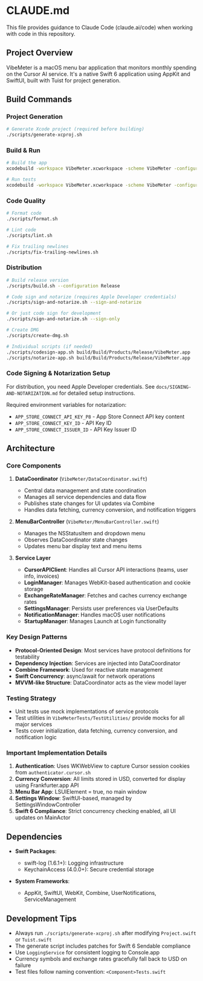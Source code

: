 # CLAUDE.md

This file provides guidance to Claude Code (claude.ai/code) when working with code in this repository.

## Project Overview

VibeMeter is a macOS menu bar application that monitors monthly spending on the Cursor AI service. It's a native Swift 6 application using AppKit and SwiftUI, built with Tuist for project generation.

## Build Commands

### Project Generation
```bash
# Generate Xcode project (required before building)
./scripts/generate-xcproj.sh
```

### Build & Run
```bash
# Build the app
xcodebuild -workspace VibeMeter.xcworkspace -scheme VibeMeter -configuration Debug build

# Run tests
xcodebuild -workspace VibeMeter.xcworkspace -scheme VibeMeter -configuration Debug test
```

### Code Quality
```bash
# Format code
./scripts/format.sh

# Lint code
./scripts/lint.sh

# Fix trailing newlines
./scripts/fix-trailing-newlines.sh
```

### Distribution
```bash
# Build release version
./scripts/build.sh --configuration Release

# Code sign and notarize (requires Apple Developer credentials)
./scripts/sign-and-notarize.sh --sign-and-notarize

# Or just code sign for development
./scripts/sign-and-notarize.sh --sign-only

# Create DMG
./scripts/create-dmg.sh

# Individual scripts (if needed)
./scripts/codesign-app.sh build/Build/Products/Release/VibeMeter.app
./scripts/notarize-app.sh build/Build/Products/Release/VibeMeter.app
```

### Code Signing & Notarization Setup

For distribution, you need Apple Developer credentials. See `docs/SIGNING-AND-NOTARIZATION.md` for detailed setup instructions.

Required environment variables for notarization:
- `APP_STORE_CONNECT_API_KEY_P8` - App Store Connect API key content
- `APP_STORE_CONNECT_KEY_ID` - API Key ID  
- `APP_STORE_CONNECT_ISSUER_ID` - API Key Issuer ID

## Architecture

### Core Components

1. **DataCoordinator** (`VibeMeter/DataCoordinator.swift`)
   - Central data management and state coordination
   - Manages all service dependencies and data flow
   - Publishes state changes for UI updates via Combine
   - Handles data fetching, currency conversion, and notification triggers

2. **MenuBarController** (`VibeMeter/MenuBarController.swift`)
   - Manages the NSStatusItem and dropdown menu
   - Observes DataCoordinator state changes
   - Updates menu bar display text and menu items

3. **Service Layer**
   - **CursorAPIClient**: Handles all Cursor API interactions (teams, user info, invoices)
   - **LoginManager**: Manages WebKit-based authentication and cookie storage
   - **ExchangeRateManager**: Fetches and caches currency exchange rates
   - **SettingsManager**: Persists user preferences via UserDefaults
   - **NotificationManager**: Handles macOS user notifications
   - **StartupManager**: Manages Launch at Login functionality

### Key Design Patterns

- **Protocol-Oriented Design**: Most services have protocol definitions for testability
- **Dependency Injection**: Services are injected into DataCoordinator
- **Combine Framework**: Used for reactive state management
- **Swift Concurrency**: async/await for network operations
- **MVVM-like Structure**: DataCoordinator acts as the view model layer

### Testing Strategy

- Unit tests use mock implementations of service protocols
- Test utilities in `VibeMeterTests/TestUtilities/` provide mocks for all major services
- Tests cover initialization, data fetching, currency conversion, and notification logic

### Important Implementation Details

1. **Authentication**: Uses WKWebView to capture Cursor session cookies from `authenticator.cursor.sh`
2. **Currency Conversion**: All limits stored in USD, converted for display using Frankfurter.app API
3. **Menu Bar App**: LSUIElement = true, no main window
4. **Settings Window**: SwiftUI-based, managed by SettingsWindowController
5. **Swift 6 Compliance**: Strict concurrency checking enabled, all UI updates on MainActor

## Dependencies

- **Swift Packages**:
  - swift-log (1.6.1+): Logging infrastructure
  - KeychainAccess (4.0.0+): Secure credential storage

- **System Frameworks**:
  - AppKit, SwiftUI, WebKit, Combine, UserNotifications, ServiceManagement

## Development Tips

- Always run `./scripts/generate-xcproj.sh` after modifying `Project.swift` or `Tuist.swift`
- The generate script includes patches for Swift 6 Sendable compliance
- Use `LoggingService` for consistent logging to Console.app
- Currency symbols and exchange rates gracefully fall back to USD on failure
- Test files follow naming convention: `<Component>Tests.swift`